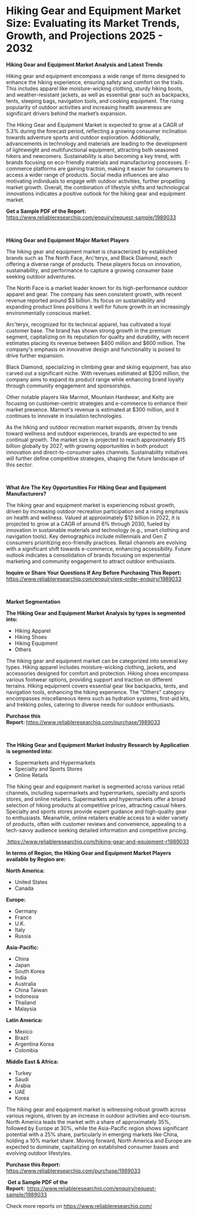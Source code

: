 <p><h1>Hiking Gear and Equipment Market Size: Evaluating its Market Trends, Growth, and Projections 2025 - 2032</h1></p><p><strong>Hiking Gear and Equipment Market Analysis and Latest Trends</strong></p>
<p><p>Hiking gear and equipment encompass a wide range of items designed to enhance the hiking experience, ensuring safety and comfort on the trails. This includes apparel like moisture-wicking clothing, sturdy hiking boots, and weather-resistant jackets, as well as essential gear such as backpacks, tents, sleeping bags, navigation tools, and cooking equipment. The rising popularity of outdoor activities and increasing health awareness are significant drivers behind the market’s expansion.</p><p>The Hiking Gear and Equipment Market is expected to grow at a CAGR of 5.3% during the forecast period, reflecting a growing consumer inclination towards adventure sports and outdoor exploration. Additionally, advancements in technology and materials are leading to the development of lightweight and multifunctional equipment, attracting both seasoned hikers and newcomers. Sustainability is also becoming a key trend, with brands focusing on eco-friendly materials and manufacturing processes. E-commerce platforms are gaining traction, making it easier for consumers to access a wider range of products. Social media influences are also motivating individuals to engage with outdoor activities, further propelling market growth. Overall, the combination of lifestyle shifts and technological innovations indicates a positive outlook for the hiking gear and equipment market.</p></p>
<p><strong>Get a Sample PDF of the Report:&nbsp;</strong> <a href="https://www.reliableresearchiq.com/enquiry/request-sample/1989033?utm_campaign=2291&utm_medium=2&utm_source=Github&utm_content=ia&utm_term=28022025&utm_id=hiking-gear-and-equipment">https://www.reliableresearchiq.com/enquiry/request-sample/1989033</a></p>
<p>&nbsp;</p>
<p><strong>Hiking Gear and Equipment Major Market Players</strong></p>
<p><p>The hiking gear and equipment market is characterized by established brands such as The North Face, Arc'teryx, and Black Diamond, each offering a diverse range of products. These players focus on innovation, sustainability, and performance to capture a growing consumer base seeking outdoor adventures.</p><p>The North Face is a market leader known for its high-performance outdoor apparel and gear. The company has seen consistent growth, with recent revenue reported around $3 billion. Its focus on sustainability and expanding product lines positions it well for future growth in an increasingly environmentally conscious market.</p><p>Arc'teryx, recognized for its technical apparel, has cultivated a loyal customer base. The brand has shown strong growth in the premium segment, capitalizing on its reputation for quality and durability, with recent estimates placing its revenue between $400 million and $600 million. The company's emphasis on innovative design and functionality is poised to drive further expansion.</p><p>Black Diamond, specializing in climbing gear and skiing equipment, has also carved out a significant niche. With revenues estimated at $200 million, the company aims to expand its product range while enhancing brand loyalty through community engagement and sponsorships.</p><p>Other notable players like Marmot, Mountain Hardwear, and Kelty are focusing on customer-centric strategies and e-commerce to enhance their market presence. Marmot's revenue is estimated at $300 million, and it continues to innovate in insulation technologies.</p><p>As the hiking and outdoor recreation market expands, driven by trends toward wellness and outdoor experiences, brands are expected to see continual growth. The market size is projected to reach approximately $15 billion globally by 2027, with growing opportunities in both product innovation and direct-to-consumer sales channels. Sustainability initiatives will further define competitive strategies, shaping the future landscape of this sector.</p></p>
<p>&nbsp;</p>
<p><strong>What Are The Key Opportunities For Hiking Gear and Equipment Manufacturers?</strong></p>
<p><p>The hiking gear and equipment market is experiencing robust growth, driven by increasing outdoor recreation participation and a rising emphasis on health and wellness. Valued at approximately $12 billion in 2022, it is projected to grow at a CAGR of around 6% through 2030, fueled by innovation in sustainable materials and technology (e.g., smart clothing and navigation tools). Key demographics include millennials and Gen Z consumers prioritizing eco-friendly practices. Retail channels are evolving with a significant shift towards e-commerce, enhancing accessibility. Future outlook indicates a consolidation of brands focusing on experiential marketing and community engagement to attract outdoor enthusiasts.</p></p>
<p><strong>Inquire or Share Your Questions If Any Before Purchasing This Report:</strong> <a href="https://www.reliableresearchiq.com/enquiry/pre-order-enquiry/1989033?utm_campaign=2291&utm_medium=2&utm_source=Github&utm_content=ia&utm_term=28022025&utm_id=hiking-gear-and-equipment">https://www.reliableresearchiq.com/enquiry/pre-order-enquiry/1989033</a></p>
<p>&nbsp;</p>
<p><strong>Market Segmentation</strong></p>
<p><strong>The Hiking Gear and Equipment Market Analysis by types is segmented into:</strong></p>
<p><ul><li>Hiking Apparel</li><li>Hiking Shoes</li><li>Hiking Equipment</li><li>Others</li></ul></p>
<p><p>The hiking gear and equipment market can be categorized into several key types. Hiking apparel includes moisture-wicking clothing, jackets, and accessories designed for comfort and protection. Hiking shoes encompass various footwear options, providing support and traction on different terrains. Hiking equipment covers essential gear like backpacks, tents, and navigation tools, enhancing the hiking experience. The "Others" category encompasses miscellaneous items such as hydration systems, first-aid kits, and trekking poles, catering to diverse needs for outdoor enthusiasts.</p></p>
<p><strong>Purchase this Report:&nbsp;</strong><a href="https://www.reliableresearchiq.com/purchase/1989033?utm_campaign=2291&utm_medium=2&utm_source=Github&utm_content=ia&utm_term=28022025&utm_id=hiking-gear-and-equipment">https://www.reliableresearchiq.com/purchase/1989033</a></p>
<p>&nbsp;</p>
<p><strong>The Hiking Gear and Equipment Market Industry Research by Application is segmented into:</strong></p>
<p><ul><li>Supermarkets and Hypermarkets</li><li>Specialty and Sports Stores</li><li>Online Retails</li></ul></p>
<p><p>The hiking gear and equipment market is segmented across various retail channels, including supermarkets and hypermarkets, specialty and sports stores, and online retailers. Supermarkets and hypermarkets offer a broad selection of hiking products at competitive prices, attracting casual hikers. Specialty and sports stores provide expert guidance and high-quality gear to enthusiasts. Meanwhile, online retailers enable access to a wider variety of products, often with customer reviews and convenience, appealing to a tech-savvy audience seeking detailed information and competitive pricing.</p></p>
<p><a href="https://www.reliableresearchiq.com/hiking-gear-and-equipment-r1989033?utm_campaign=2291&utm_medium=2&utm_source=Github&utm_content=ia&utm_term=28022025&utm_id=hiking-gear-and-equipment">&nbsp;https://www.reliableresearchiq.com/hiking-gear-and-equipment-r1989033</a></p>
<p><strong>In terms of Region, the Hiking Gear and Equipment Market Players available by Region are:</strong></p>
<p>
    <p> <strong> North America: </strong>
        <ul>
            <li>United States</li>
            <li>Canada</li>
        </ul>
        </p> 
    <p> <strong> Europe: </strong>
        <ul>
            <li>Germany</li>
            <li>France</li>
            <li>U.K.</li>
            <li>Italy</li>
            <li>Russia</li>
        </ul>
        </p> 
    <p> <strong> Asia-Pacific: </strong>
        <ul>
            <li>China</li>
            <li>Japan</li>
            <li>South Korea</li>
            <li>India</li>
            <li>Australia</li>
            <li>China Taiwan</li>
            <li>Indonesia</li>
            <li>Thailand</li>
            <li>Malaysia</li>
        </ul>
        </p> 
    <p> <strong> Latin America: </strong>
        <ul>
            <li>Mexico</li>
            <li>Brazil</li>
            <li>Argentina Korea</li>
            <li>Colombia</li>
        </ul>
        </p> 
    <p> <strong> Middle East & Africa: </strong>
        <ul>
            <li>Turkey</li>
            <li>Saudi</li>
            <li>Arabia</li>
            <li>UAE</li>
            <li>Korea</li>
        </ul>
    </p>
    </p>
<p><p>The hiking gear and equipment market is witnessing robust growth across various regions, driven by an increase in outdoor activities and eco-tourism. North America leads the market with a share of approximately 35%, followed by Europe at 30%, while the Asia-Pacific region shows significant potential with a 25% share, particularly in emerging markets like China, holding a 10% market share. Moving forward, North America and Europe are expected to dominate, capitalizing on established consumer bases and evolving outdoor lifestyles.</p></p>
<p><strong>Purchase this Report: </strong><a href="https://www.reliableresearchiq.com/purchase/1989033?utm_campaign=2291&utm_medium=2&utm_source=Github&utm_content=ia&utm_term=28022025&utm_id=hiking-gear-and-equipment">https://www.reliableresearchiq.com/purchase/1989033</a></p>
<p>&nbsp;<strong>Get a Sample PDF of the Report:&nbsp;&nbsp;</strong><a href="https://www.reliableresearchiq.com/enquiry/request-sample/1989033?utm_campaign=2291&utm_medium=2&utm_source=Github&utm_content=ia&utm_term=28022025&utm_id=hiking-gear-and-equipment">https://www.reliableresearchiq.com/enquiry/request-sample/1989033</a></p>
<p><strong></strong></p>
<p>Check more reports on <a href="https://www.reliableresearchiq.com/?utm_campaign=2291&utm_medium=2&utm_source=Github&utm_content=ia&utm_term=28022025&utm_id=hiking-gear-and-equipment">https://www.reliableresearchiq.com/</a></p>